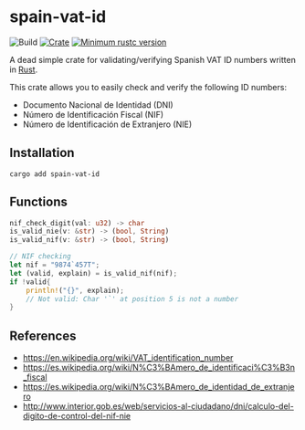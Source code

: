 # spain-vat-id
![Build](https://github.com/jsgm/spain-vat-id/actions/workflows/rust.yml/badge.svg)
[![Crate](https://img.shields.io/crates/v/spain-vat-id.svg)](https://crates.io/crates/spain-vat-id)
[![Minimum rustc version](https://img.shields.io/badge/rustc-1.59+-lightgray.svg)](https://github.com/rust-random/rand#rust-version-requirements)

A dead simple crate for validating/verifying Spanish VAT ID numbers written in [Rust](https://rust-lang.org).

This crate allows you to easily check and verify the following ID numbers:
- Documento Nacional de Identidad (DNI)
- Número de Identificación Fiscal (NIF)
- Número de Identificación de Extranjero (NIE)

## Installation
```
cargo add spain-vat-id
```

## Functions
```rust
nif_check_digit(val: u32) -> char
is_valid_nie(v: &str) -> (bool, String)
is_valid_nif(v: &str) -> (bool, String)
```

```rust
// NIF checking
let nif = "9874`457T";
let (valid, explain) = is_valid_nif(nif);
if !valid{
    println!("{}", explain);
    // Not valid: Char '`' at position 5 is not a number
}
```

## References
- https://en.wikipedia.org/wiki/VAT_identification_number
- https://es.wikipedia.org/wiki/N%C3%BAmero_de_identificaci%C3%B3n_fiscal
- https://es.wikipedia.org/wiki/N%C3%BAmero_de_identidad_de_extranjero
- http://www.interior.gob.es/web/servicios-al-ciudadano/dni/calculo-del-digito-de-control-del-nif-nie

